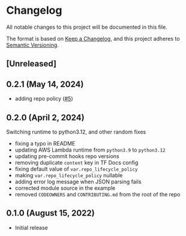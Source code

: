 # Changelog
All notable changes to this project will be documented in this file.

The format is based on [Keep a Changelog](https://keepachangelog.com/en/1.0.0/),
and this project adheres to [Semantic Versioning](https://semver.org/spec/v2.0.0.html).

## [Unreleased]

## 0.2.1 (May 14, 2024)

* adding repo policy ([#5])

[#5]: https://github.com/tradeparadigm/terraform-aws-ecr-repo-lambda/pull/5

## 0.2.0 (April 2, 2024)

Switching runtime to python3.12, and other random fixes

* fixing a typo in README
* updating AWS Lambda runtime from `python3.9` to `python3.12`
* updating pre-commit hooks repo versions
* removing duplicate `content` key in TF Docs config
* fixing default value of `var.repo_lifecycle_policy`
* making `var.repo_lifecycle_policy` nullable
* adding error log message when JSON parsing fails
* corrected module source in the example
* removed `CODEOWNERS` and `CONTRIBUTING.md` from the root of the repo

## 0.1.0 (August 15, 2022)

* Initial release
